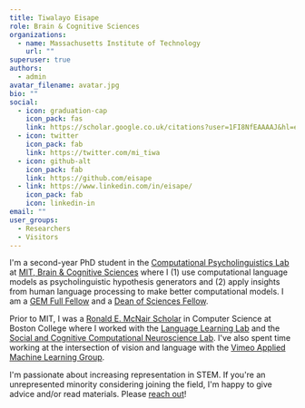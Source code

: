 ```yaml
---
title: Tiwalayo Eisape
role: Brain & Cognitive Sciences
organizations:
  - name: Massachusetts Institute of Technology
    url: ""
superuser: true
authors:
  - admin
avatar_filename: avatar.jpg
bio: ""
social:
  - icon: graduation-cap
    icon_pack: fas
    link: https://scholar.google.co.uk/citations?user=1FI8NfEAAAAJ&hl=en&oi=ao
  - icon: twitter
    icon_pack: fab
    link: https://twitter.com/mi_tiwa
  - icon: github-alt
    icon_pack: fab
    link: https://github.com/eisape
  - link: https://www.linkedin.com/in/eisape/
    icon_pack: fab
    icon: linkedin-in
email: ""
user_groups:
  - Researchers
  - Visitors
---
```

I'm a second-year PhD student in the [Computational Psycholinguistics Lab](http://cpl.mit.edu/) at [MIT, Brain & Cognitive Sciences](https://bcs.mit.edu/) where I (1) use computational language models as psycholinguistic hypothesis generators and (2) apply insights from human language processing to make better computational models. I am a [GEM Full Fellow](https://www.gemfellowship.org/students/gem-fellowship-program/) and a [Dean of Sciences Fellow](https://science.mit.edu/about/awards/deans-fellowship-program/).

Prior to MIT, I was a [Ronald E. McNair Scholar](https://mcnairscholars.com/) in Computer Science at Boston College where I worked with the [Language Learning Lab](http://l3atbc.org/) and the [Social and Cognitive Computational Neuroscience Lab](https://sccnlab.bc.edu/). I've also spent time working at the intersection of vision and language with the [Vimeo Applied Machine Learning Group](https://vimeo.com/).

I'm passionate about increasing representation in STEM. If you're an unrepresented minority considering joining the field, I'm happy to give advice and/or read materials. Please [reach out](https://eisa.pe/#contact)!
